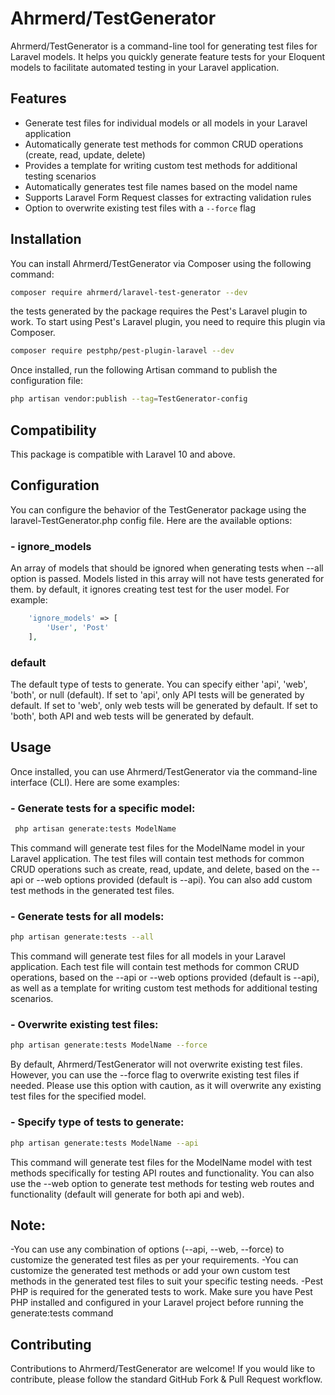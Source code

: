 # Ahrmerd/TestGenerator

Ahrmerd/TestGenerator is a command-line tool for generating test files for Laravel models. It helps you quickly generate feature tests for your Eloquent models to facilitate automated testing in your Laravel application.

## Features

- Generate test files for individual models or all models in your Laravel application
- Automatically generate test methods for common CRUD operations (create, read, update, delete)
- Provides a template for writing custom test methods for additional testing scenarios
- Automatically generates test file names based on the model name
- Supports Laravel Form Request classes for extracting validation rules
- Option to overwrite existing test files with a `--force` flag

## Installation

You can install Ahrmerd/TestGenerator via Composer using the following command:

```sh 
composer require ahrmerd/laravel-test-generator --dev
```
the tests generated by the package requires the Pest's Laravel plugin to work. To start using Pest's Laravel plugin, you need to require this plugin via Composer.
```sh 
composer require pestphp/pest-plugin-laravel --dev 
```

Once installed, run the following Artisan command to publish the configuration file:
```sh
php artisan vendor:publish --tag=TestGenerator-config 
```

## Compatibility
This package is compatible with Laravel 10 and above.
## Configuration
You can configure the behavior of the TestGenerator package using the laravel-TestGenerator.php config file. Here are the available options:
### - ignore_models
An array of models that should be ignored when generating tests when --all option is passed. Models listed in this array will not have tests generated for them. by default, it ignores creating test test for the user model. For example:
```php 
    'ignore_models' => [
        'User', 'Post'
    ],
```
### default
The default type of tests to generate. You can specify either 'api', 'web', 'both', or null (default). If set to 'api', only API tests will be generated by default. If set to 'web', only web tests will be generated by default. If set to 'both', both API and web tests will be generated by default.
## Usage

Once installed, you can use Ahrmerd/TestGenerator via the command-line interface (CLI). Here are some examples:

### - Generate tests for a specific model:

```sh
 php artisan generate:tests ModelName
```

This command will generate test files for the ModelName model in your Laravel application. The test files will contain test methods for common CRUD operations such as create, read, update, and delete, based on the --api or --web options provided (default is --api). You can also add custom test methods in the generated test files.

### - Generate tests for all models:
```sh 
php artisan generate:tests --all
```
This command will generate test files for all models in your Laravel application. Each test file will contain test methods for common CRUD operations, based on the --api or --web options provided (default is --api), as well as a template for writing custom test methods for additional testing scenarios.

### - Overwrite existing test files:
```sh 
php artisan generate:tests ModelName --force
```
By default, Ahrmerd/TestGenerator will not overwrite existing test files. However, you can use the --force flag to overwrite existing test files if needed. Please use this option with caution, as it will overwrite any existing test files for the specified model.

### - Specify type of tests to generate:
```sh
php artisan generate:tests ModelName --api
```
This command will generate test files for the ModelName model with test methods specifically for testing API routes and functionality. You can also use the --web option to generate test methods for testing web routes and functionality (default will generate for both api and web).

## Note: 
-You can use any combination of options (--api, --web, --force) to customize the generated test files as per your requirements.
-You can customize the generated test methods or add your own custom test methods in the generated test files to suit your specific testing needs.
-Pest PHP is required for the generated tests to work. Make sure you have Pest PHP installed and configured in your Laravel project before running the generate:tests command
## Contributing

Contributions to Ahrmerd/TestGenerator are welcome! If you would like to contribute, please follow the standard GitHub Fork & Pull Request workflow.

